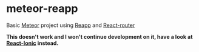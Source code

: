 # meteor-reapp
Basic [Meteor](https://www.meteor.com/) project using [Reapp](http://reapp.io) and [React-router](https://github.com/rackt/react-router)

**This doesn't work and I won't continue development on it, have a look at [React-Ionic](https://github.com/pors/reactionic/) instead.**
